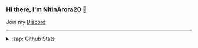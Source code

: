 ### Hi there, I'm NitinArora20 👋

Join my [Discord](https://discord.gg/XZeZS4q35h)

---


<details>
  <summary>:zap: Github Stats</summary>

![Stats](https://github-readme-stats.vercel.app/api?username=NitinArora20&&show_icons=true&title_color=ffd700&icon_color=bb2acf&text_color=FFFFFF&bg_color=151515)



---
<details>
<p align="center">
<a href="https://discord.gg/xCCpfth">
    <img src="https://user-images.githubusercontent.com/59381835/92191514-d649ad80-ee18-11ea-9bc4-e95c7a122a99.png" alt="Discord" width="80"/>
